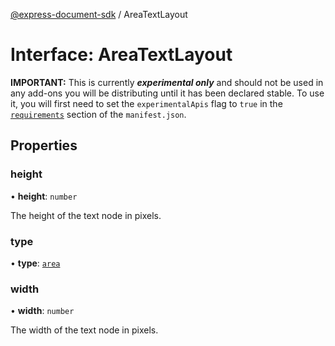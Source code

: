 [@express-document-sdk](../overview.md) / AreaTextLayout

# Interface: AreaTextLayout

<InlineAlert slots="text" variant="warning"/>

**IMPORTANT:** This is currently ***experimental only*** and should not be used in any add-ons you will be distributing until it has been declared stable. To use it, you will first need to set the `experimentalApis` flag to `true` in the [`requirements`](../../../manifest/index.md#requirements) section of the `manifest.json`.

## Properties

### height

• **height**: `number`

The height of the text node in pixels.

<HorizontalLine />

### type

• **type**: [`area`](../enumerations/text-layout.md#area)

<HorizontalLine />

### width

• **width**: `number`

The width of the text node in pixels.
